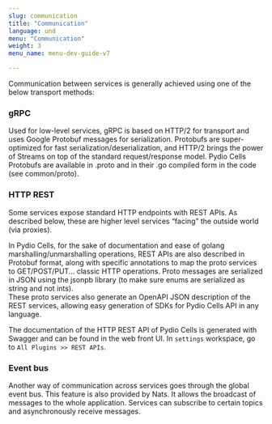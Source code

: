 ```yaml
---
slug: communication
title: "Communication"
language: und
menu: "Communication"
weight: 3
menu_name: menu-dev-guide-v7

---
```


Communication between services is generally achieved using one of the below transport methods:

### gRPC

Used for low-level services, gRPC is based on HTTP/2 for transport and uses Google Protobuf messages for serialization. Protobufs are super-optimized for fast serialization/deserialization, and HTTP/2 brings the power of Streams on top of the standard request/response model.
Pydio Cells Protobufs are available in .proto and in their .go compiled form in the code (see common/proto).

### HTTP REST

Some services expose standard HTTP endpoints with REST APIs. As described below, these are higher level services “facing” the outside world (via proxies).

In Pydio Cells, for the sake of documentation and ease of golang marshalling/unmarshalling operations, REST APIs are also described in Protobuf format, along with specific annotations to map the proto services to GET/POST/PUT... classic HTTP operations. Proto messages are serialized in JSON using the jsonpb library (to make sure enums are serialized as string and not ints).  
These proto services also generate an OpenAPI JSON description of the REST services, allowing easy generation of SDKs for Pydio Cells API in any language.

The documentation of the HTTP REST API of Pydio Cells is generated with Swagger and can be found in the web front UI. In `settings` workspace, go to `All Plugins >> REST APIs`.

### Event bus

Another way of communication across services goes through the global event bus. This feature is also provided by Nats. It allows the broadcast of messages to the whole application. Services can subscribe to certain topics and asynchronously receive messages.
